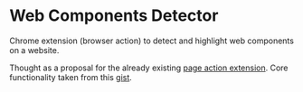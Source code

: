 # Web Components Detector
Chrome extension (browser action) to detect and highlight web components on a website.

Thought as a proposal for the already existing [page action extension](https://github.com/webcomponents/chrome-webcomponents-extension).
Core functionality taken from this [gist](https://gist.github.com/ebidel/4bdbe9db55d8a775d0a4).
